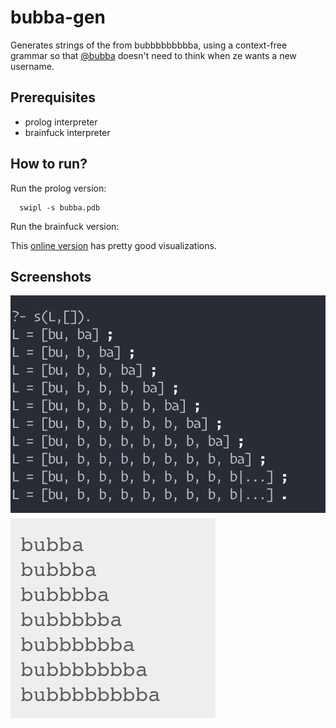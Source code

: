 # bubba-gen

Generates strings of the from bubbbbbbbbba, using a context-free grammar
so that [@bubba](https://github.com/bubba) doesn't need to think when ze wants
a new username.

## Prerequisites

* prolog interpreter
* brainfuck interpreter

## How to run?

Run the prolog version:

``` shell
  swipl -s bubba.pdb
```

Run the brainfuck version:

This [online version](https://bit.ly/2QEKZpD)
has pretty good visualizations.

## Screenshots
![screenshot of generated bubba string using prolog](https://github.com/swapnilraj/bubba-gen/raw/master/img/screen.png)
![screenshot of generated bubba string using brainfuck](https://github.com/swapnilraj/bubba-gen/raw/master/img/screen-bf.png)
